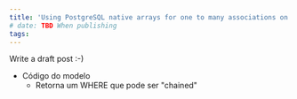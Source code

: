 ```yaml
---
title: 'Using PostgreSQL native arrays for one to many associations on Rails apps'
# date: TBD When publishing
tags:
---
```


Write a draft post :-)

* Código do modelo
  * Retorna um WHERE que pode ser "chained"
